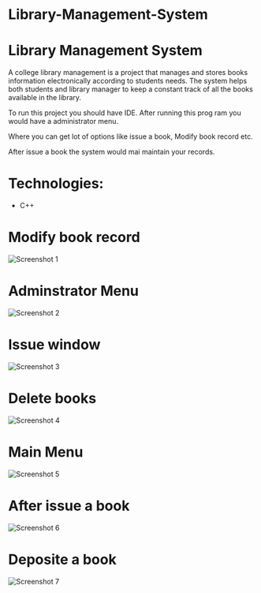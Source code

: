# Library-Management-System

# Library Management System

A college library management is a project that manages and stores books information electronically according to students needs. The system helps both students and library manager to keep a constant track of all the books available in the library.

To run this project you should have IDE. After running this prog ram you would have a administrator menu.

Where you can get lot of options like issue a book, Modify book record etc.

After issue a book the system would mai maintain your records.

# Technologies:
- C++

# Modify book record
  ![Screenshot 1](https://user-images.githubusercontent.com/84495822/130359252-2b6971b9-887b-4482-b805-4bb33c6a2522.png)

# Adminstrator Menu
  ![Screenshot 2](https://user-images.githubusercontent.com/84495822/130359272-dd0e77ca-f0e5-45e9-a6e8-e5082f1747df.png)
 
# Issue window
  ![Screenshot 3](https://user-images.githubusercontent.com/84495822/130359289-d080aa84-1c1e-47c3-a80f-4b68182da936.png)
 
# Delete books
  ![Screenshot 4](https://user-images.githubusercontent.com/84495822/130359298-99cc29c8-eb61-4c7a-9667-5cbffb464939.png)

# Main Menu
  ![Screenshot 5](https://user-images.githubusercontent.com/84495822/130359312-6983c8f2-3c16-4256-8c9d-c8ffc6acf042.png)
  
# After issue a book
  ![Screenshot 6](https://user-images.githubusercontent.com/84495822/130359331-7b2415bf-7790-4134-a9fc-e1f148ff14f0.png)

# Deposite a book
  ![Screenshot 7](https://user-images.githubusercontent.com/84495822/130359359-8774b99e-508b-4874-a616-fade90e3e050.png)
  
   

  
